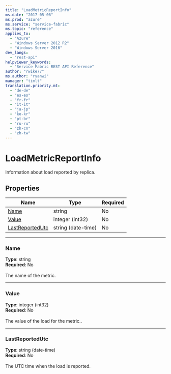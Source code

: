 ```yaml
---
title: "LoadMetricReportInfo"
ms.date: "2017-05-06"
ms.prod: "azure"
ms.service: "service-fabric"
ms.topic: "reference"
applies_to: 
  - "Azure"
  - "Windows Server 2012 R2"
  - "Windows Server 2016"
dev_langs: 
  - "rest-api"
helpviewer_keywords: 
  - "Service Fabric REST API Reference"
author: "rwike77"
ms.author: "ryanwi"
manager: "timlt"
translation.priority.mt: 
  - "de-de"
  - "es-es"
  - "fr-fr"
  - "it-it"
  - "ja-jp"
  - "ko-kr"
  - "pt-br"
  - "ru-ru"
  - "zh-cn"
  - "zh-tw"
---
```

# LoadMetricReportInfo

Information about load reported by replica.

## Properties
| Name | Type | Required |
| --- | --- | --- |
| [Name](#name) | string | No |
| [Value](#value) | integer (int32) | No |
| [LastReportedUtc](#lastreportedutc) | string (date-time) | No |

____
### Name
__Type__: string <br/>
__Required__: No<br/>
<br/>
The name of the metric.

____
### Value
__Type__: integer (int32) <br/>
__Required__: No<br/>
<br/>
The value of the load for the metric..

____
### LastReportedUtc
__Type__: string (date-time) <br/>
__Required__: No<br/>
<br/>
The UTC time when the load is reported.
